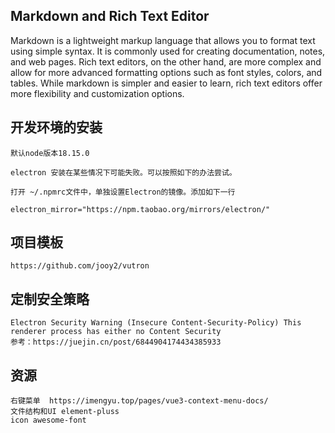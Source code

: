## Markdown and Rich Text Editor

Markdown is a lightweight markup language that allows you to format text using simple syntax. It is commonly used for creating documentation, notes, and web pages. Rich text editors, on the other hand, are more complex and allow for more advanced formatting options such as font styles, colors, and tables. While markdown is simpler and easier to learn, rich text editors offer more flexibility and customization options.

## 开发环境的安装

    默认node版本18.15.0

    electron 安装在某些情况下可能失败。可以按照如下的办法尝试。

    打开 ~/.npmrc文件中，单独设置Electron的镜像。添加如下一行

    electron_mirror="https://npm.taobao.org/mirrors/electron/"

## 项目模板

    https://github.com/jooy2/vutron

## 定制安全策略

    Electron Security Warning (Insecure Content-Security-Policy) This renderer process has either no Content Security
    参考：https://juejin.cn/post/6844904174434385933

## 资源

    右键菜单  https://imengyu.top/pages/vue3-context-menu-docs/
    文件结构和UI element-pluss
    icon awesome-font
